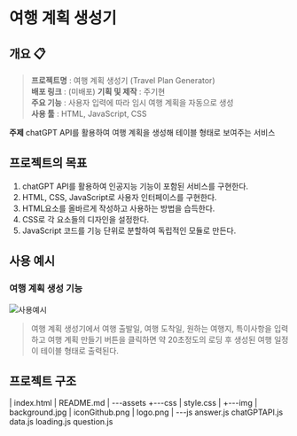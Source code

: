 # **여행 계획 생성기**
## **개요** 📋
>**프로젝트명** : 여행 계획 생성기 (Travel Plan Generator) <br>
**배포 링크** : (미배포)
**기획 및 제작** : 주기현<br>
**주요 기능** : 사용자 입력에 따라 임시 여행 계획을 자동으로 생성 <br>
**사용 툴** : HTML, JavaScript, CSS

**주제**
chatGPT API를 활용하여 여행 계획을 생성해 테이블 형태로 보여주는 서비스

## **프로젝트의 목표**
1. chatGPT API를 활용하여 인공지능 기능이 포함된 서비스를 구현한다.
2. HTML, CSS, JavaScript로 사용자 인터페이스를 구현한다.
3. HTML요소를 올바르게 작성하고 사용하는 방법을 습득한다.
4. CSS로 각 요소들의 디자인을 설정한다.
5. JavaScript 코드를 기능 단위로 분할하여 독립적인 모듈로 만든다.

## **사용 예시**
### 여행 계획 생성 기능
![사용예시](https://github.com/rlguswn/ChatGPT-API-Project/assets/95518318/97bd29d5-c761-4380-9ddc-313753e6a32c)
> 여행 계획 생성기에서 여행 출발일, 여행 도착일, 원하는 여행지, 특이사항을 입력하고 여행 계획 만들기 버튼을 클릭하면 약 20초정도의 로딩 후 생성된 여행 일정이 테이블 형태로 출력된다.

## **프로젝트 구조**
|   index.html
|   README.md
|
\---assets
    +---css
    |       style.css
    |
    +---img
    |       background.jpg
    |       iconGithub.png
    |       logo.png
    |
    \---js
            answer.js
            chatGPTAPI.js
            data.js
            loading.js
            question.js